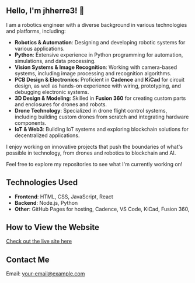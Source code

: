 ## Hello, I'm jhherre3! 👋

I am a robotics engineer with a diverse background in various technologies and platforms, including:

- **Robotics & Automation**: Designing and developing robotic systems for various applications.
- **Python**: Extensive experience in Python programming for automation, simulations, and data processing.
- **Vision Systems & Image Recognition**: Working with camera-based systems, including image processing and recognition algorithms.
- **PCB Design & Electronics**: Proficient in **Cadence** and **KiCad** for circuit design, as well as hands-on experience with wiring, prototyping, and debugging electronic systems.
- **3D Design & Modeling**: Skilled in **Fusion 360** for creating custom parts and enclosures for drones and robots.
- **Drone Technology**: Specialized in drone flight control systems, including building custom drones from scratch and integrating hardware components.
- **IoT & Web3**: Building IoT systems and exploring blockchain solutions for decentralized applications.

I enjoy working on innovative projects that push the boundaries of what's possible in technology, from drones and robotics to blockchain and AI.

Feel free to explore my repositories to see what I'm currently working on!

## Technologies Used
- **Frontend**: HTML, CSS, JavaScript, React
- **Backend**: Node.js, Python
- **Other**: GitHub Pages for hosting, Cadence, VS Code, KiCad, Fusion 360, 

## How to View the Website
[Check out the live site here](link-to-live-site)

## Contact Me
Email: your-email@example.com
